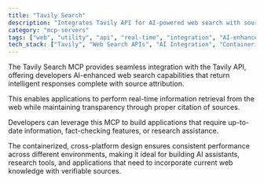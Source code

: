 ```yaml
---
title: "Tavily Search"
description: "Integrates Tavily API for AI-powered web search with source citations. Enables developers to access real-time information retrieval in applications."
category: "mcp-servers"
tags: ["web", "utility", "api", "real-time", "integration", "AI-enhanced", "information retrieval", "source attribution"]
tech_stack: ["Tavily", "Web Search APIs", "AI Integration", "Containerization", "Cross-platform Development", "Real-time Data Access"]
---
```


The Tavily Search MCP provides seamless integration with the Tavily API, offering developers AI-enhanced web search capabilities that return intelligent responses complete with source attribution. 

This enables applications to perform real-time information retrieval from the web while maintaining transparency through proper citation of sources.

Developers can leverage this MCP to build applications that require up-to-date information, fact-checking features, or research assistance. 

The containerized, cross-platform design ensures consistent performance across different environments, making it ideal for building AI assistants, research tools, and applications that need to incorporate current web knowledge with verifiable sources.